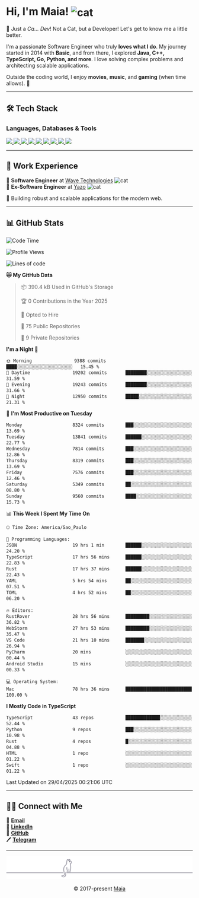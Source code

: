 <h1 align="left">Hi, I'm Maia! 
<img src="https://emojis.slackmojis.com/emojis/images/1643509834/36299/black-cat.gif?1643509834" width="50" height="60" align="center" alt="cat"/>
</h1>

🎩 Just a *Ca... Dev*! Not a Cat, but a Developer! Let's get to know me a little better.

I'm a passionate Software Engineer who truly **loves what I do**. My journey started in 2014 with **Basic**, and from there, I explored **Java, C++, TypeScript, Go, Python, and more**. I love solving complex problems and architecting scalable applications.

Outside the coding world, I enjoy **movies**, **music**, and **gaming** (when time allows). 🚀

---

## 🛠️ Tech Stack

### Languages, Databases & Tools
<p>
  <a href="https://www.typescriptlang.org">
    <img src="https://skillicons.dev/icons?i=ts" />
  </a>
  <a href="https://go.dev">
    <img src="https://skillicons.dev/icons?i=go" />
  </a>
  <a href="https://www.python.org">
    <img src="https://skillicons.dev/icons?i=python" />
  </a>
  <a href="https://gradle.org">
    <img src="https://skillicons.dev/icons?i=gradle" />
  </a>
  <a href="https://redis.io">
    <img src="https://skillicons.dev/icons?i=redis" />
  </a>
  <a href="https://www.mongodb.com">
    <img src="https://skillicons.dev/icons?i=mongodb" />
  </a>
  <a href="https://nodejs.org">
    <img src="https://skillicons.dev/icons?i=nodejs" />
  </a>
  <a href="https://www.javascript.com">
    <img src="https://skillicons.dev/icons?i=js" />
  </a>
  <a href="https://www.docker.com">
    <img src="https://skillicons.dev/icons?i=docker" />
  </a>
</p>

---

## 💼 Work Experience

🔹 **Software Engineer** at [Wave Technologies](https://www.linkedin.com/company/wave-technologies-oficial/)   <img src="https://media.giphy.com/media/WUlplcMpOCEmTGBtBW/giphy.gif" width="30" alt="cat"> <br>
🔹 **Ex-Software Engineer** at [Yazo](https://yazo.com.br/) <img src="https://media.giphy.com/media/WUlplcMpOCEmTGBtBW/giphy.gif" width="30" alt="cat"> <br>

🚀 Building robust and scalable applications for the modern web.

---

## 📊 GitHub Stats

<!--START_SECTION:waka-->
![Code Time](http://img.shields.io/badge/Code%20Time-5%2C915%20hrs%2031%20mins-blue)

![Profile Views](http://img.shields.io/badge/Profile%20Views-2-blue)

![Lines of code](https://img.shields.io/badge/From%20Hello%20World%20I%27ve%20Written-11.2%20million%20lines%20of%20code-blue)

**🐱 My GitHub Data** 

> 📦 390.4 kB Used in GitHub's Storage 
 > 
> 🏆 0 Contributions in the Year 2025
 > 
> 💼 Opted to Hire
 > 
> 📜 75 Public Repositories 
 > 
> 🔑 9 Private Repositories 
 > 
**I'm a Night 🦉** 

```text
🌞 Morning                9388 commits        ████░░░░░░░░░░░░░░░░░░░░░   15.45 % 
🌆 Daytime                19202 commits       ████████░░░░░░░░░░░░░░░░░   31.59 % 
🌃 Evening                19243 commits       ████████░░░░░░░░░░░░░░░░░   31.66 % 
🌙 Night                  12950 commits       █████░░░░░░░░░░░░░░░░░░░░   21.31 % 
```
📅 **I'm Most Productive on Tuesday** 

```text
Monday                   8324 commits        ███░░░░░░░░░░░░░░░░░░░░░░   13.69 % 
Tuesday                  13841 commits       ██████░░░░░░░░░░░░░░░░░░░   22.77 % 
Wednesday                7814 commits        ███░░░░░░░░░░░░░░░░░░░░░░   12.86 % 
Thursday                 8319 commits        ███░░░░░░░░░░░░░░░░░░░░░░   13.69 % 
Friday                   7576 commits        ███░░░░░░░░░░░░░░░░░░░░░░   12.46 % 
Saturday                 5349 commits        ██░░░░░░░░░░░░░░░░░░░░░░░   08.80 % 
Sunday                   9560 commits        ████░░░░░░░░░░░░░░░░░░░░░   15.73 % 
```


📊 **This Week I Spent My Time On** 

```text
🕑︎ Time Zone: America/Sao_Paulo

💬 Programming Languages: 
JSON                     19 hrs 1 min        ██████░░░░░░░░░░░░░░░░░░░   24.20 % 
TypeScript               17 hrs 56 mins      ██████░░░░░░░░░░░░░░░░░░░   22.83 % 
Rust                     17 hrs 37 mins      ██████░░░░░░░░░░░░░░░░░░░   22.43 % 
YAML                     5 hrs 54 mins       ██░░░░░░░░░░░░░░░░░░░░░░░   07.51 % 
TOML                     4 hrs 52 mins       ██░░░░░░░░░░░░░░░░░░░░░░░   06.20 % 

🔥 Editors: 
RustRover                28 hrs 56 mins      █████████░░░░░░░░░░░░░░░░   36.82 % 
WebStorm                 27 hrs 53 mins      █████████░░░░░░░░░░░░░░░░   35.47 % 
VS Code                  21 hrs 10 mins      ███████░░░░░░░░░░░░░░░░░░   26.94 % 
PyCharm                  20 mins             ░░░░░░░░░░░░░░░░░░░░░░░░░   00.44 % 
Android Studio           15 mins             ░░░░░░░░░░░░░░░░░░░░░░░░░   00.33 % 

💻 Operating System: 
Mac                      78 hrs 36 mins      █████████████████████████   100.00 % 
```

**I Mostly Code in TypeScript** 

```text
TypeScript               43 repos            █████████████░░░░░░░░░░░░   52.44 % 
Python                   9 repos             ███░░░░░░░░░░░░░░░░░░░░░░   10.98 % 
Rust                     4 repos             █░░░░░░░░░░░░░░░░░░░░░░░░   04.88 % 
HTML                     1 repo              ░░░░░░░░░░░░░░░░░░░░░░░░░   01.22 % 
Swift                    1 repo              ░░░░░░░░░░░░░░░░░░░░░░░░░   01.22 % 
```




 Last Updated on 29/04/2025 00:21:06 UTC
<!--END_SECTION:waka-->

---

## 👯‍👨 Connect with Me
📧 **[Email](mailto:gabrielmaialva33@gmail.com)**  
🔗 **[LinkedIn](https://www.linkedin.com/in/gabriel-maia-183984239)**  
🐙 **[GitHub](https://github.com/gabrielmaialva33)**  
🖊 **[Telegram](https://t.me/sr_mrootx)**

---

<p align="center"><img src="https://raw.githubusercontent.com/gabrielmaialva33/gabrielmaialva33/master/assets/gray0_ctp_on_line.svg?sanitize=true" /></p>
<p align="center">&copy; 2017-present <a href="https://github.com/gabrielmaialva33/" target="_blank">Maia</a></p>
